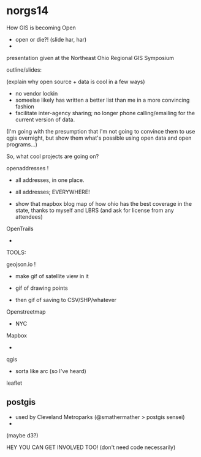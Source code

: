 norgs14
=======

How GIS is becoming Open 

 - open or die?! (slide har, har)
 - 

presentation given at the Northeast Ohio Regional GIS Symposium

outline/slides: 


(explain why open source + data is cool in a few ways)
 - no vendor lockin 
 - someelse likely has written a better list than me in a more convincing fashion 
 - facilitate inter-agency sharing; no longer phone calling/emailing for the current version of data. 

(I'm going with the presumption that I'm not going to convince them to use qgis overnight, but show them what's possible using open data and open programs...)

So, what cool projects are going on? 

openaddresses ! 

 - all addresses, in one place. 

 - all addresses; EVERYWHERE! 

 - show that mapbox blog map of how ohio has the best coverage in the state, thanks to 
myself and LBRS (and ask for license from any attendees)


OpenTrails 

- 

TOOLS:


geojson.io ! 

- make gif of satellite view in it 

- gif of drawing points 

- then gif of saving to CSV/SHP/whatever


Openstreetmap 

- NYC 


Mapbox

- 


qgis 
 - sorta like arc (so I've heard)

leaflet 


postgis 
- 
- used by Cleveland Metroparks (@smathermather > postgis sensei)
- 


(maybe d3?)


HEY YOU CAN GET INVOLVED TOO! 
(don't need code necessarily)